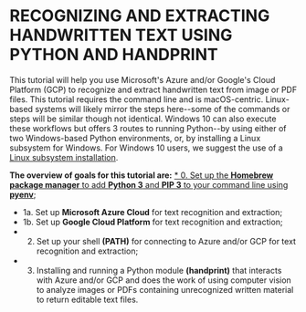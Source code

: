 # RECOGNIZING AND EXTRACTING HANDWRITTEN TEXT USING PYTHON AND HANDPRINT
This tutorial will help you use Microsoft's Azure and/or Google's Cloud Platform (GCP) to recognize and extract handwritten text from image or PDF files.
This tutorial requires the command line and is macOS-centric. 
Linux-based systems will likely mirror the steps here--some of the commands or steps will be similar though not identical. 
Windows 10 can also execute these workflows but offers 3 routes to running Python--by using either of two Windows-based Python environments, or, by installing a Linux subsystem for Windows. For Windows 10 users, we suggest the use of a [Linux subsystem installation](https://realpython.com/installing-python/).

**The overview of goals for this tutorial are:**
[* 0.  Set up the **Homebrew package manager** to add **Python 3** and **PIP 3** to your command line using **pyenv**](step_0_cli.md);
* 1a. Set up **Microsoft Azure Cloud** for text recognition and extraction;
* 1b. Set up **Google Cloud Platform** for text recognition and extraction;
* 2.  Set up your shell **(PATH)** for connecting to Azure and/or GCP for text recognition and extraction;
* 3.  Installing and running a Python module **(handprint)** that interacts with Azure and/or GCP and does the work of using computer vision to analyze images or PDFs containing unrecognized written material to return editable text files. 
